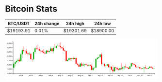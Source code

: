 # Bitcoin Stats

BTC/USDT|24h change|24h high|24h low|
|---|---|---|---|
|$19193.91|0.01%|$19301.69|$18900.00|

<img src="./chart.svg">
